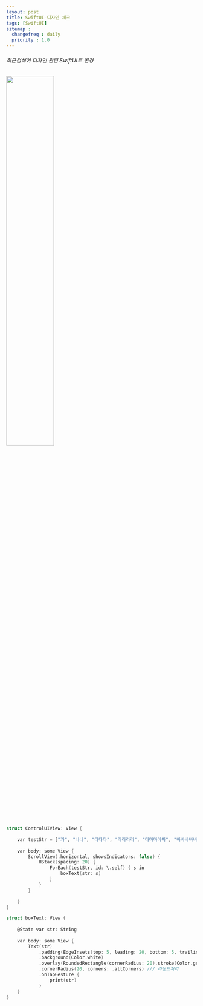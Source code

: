 ```yaml
---
layout: post
title: SwiftUI-디자인 체크
tags: [SwiftUI]
sitemap :
  changefreq : daily
  priority : 1.0
---
```


###### 최근검색어 디자인 관련 SwiftUI로 변경

<img width="50%" src="https://user-images.githubusercontent.com/45751308/206107845-0d86b7e2-d848-44a0-ab77-5009fd29d1e9.png">

```c

struct ControlUIView: View {
    
    var testStr = ["가", "나나", "다다다", "라라라라", "마마마마마", "바바바바바바", "사사사사", "아아아", "자", "차차차차차차차차차차"]
    
    var body: some View {
        ScrollView(.horizontal, showsIndicators: false) {
            HStack(spacing: 20) {
                ForEach(testStr, id: \.self) { s in
                    boxText(str: s)
                }
            }
        }
        
    }
}

struct boxText: View {
    
    @State var str: String
    
    var body: some View {
        Text(str)
            .padding(EdgeInsets(top: 5, leading: 20, bottom: 5, trailing: 20)) /// 글자수 만큼 보여지고 padding값 추가
            .background(Color.white)
            .overlay(RoundedRectangle(cornerRadius: 20).stroke(Color.gray, lineWidth: 2)) /// border
            .cornerRadius(20, corners: .allCorners) /// 라운드처리
            .onTapGesture {
                print(str)
            }
    }
}

```

